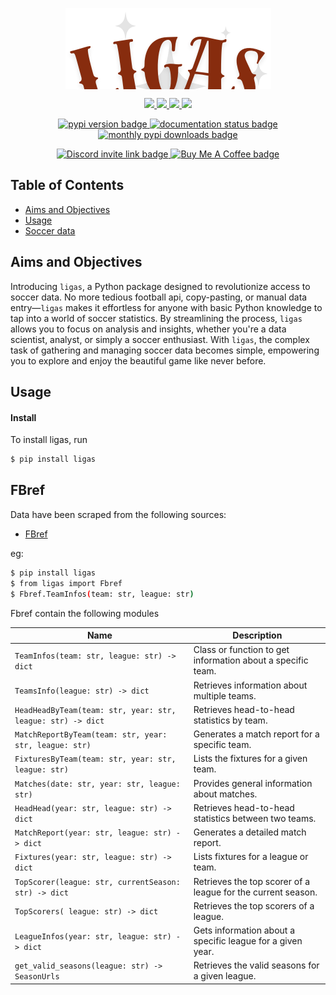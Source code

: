 <p align="center" style="overflow: hidden; height: 130px;">
  <img src="https://github.com/EDJINEDJA/ligas/blob/main/docs/images/ligasv1.png" alt="ligas logo" style="clip-path: inset(0 0 20px 0);">
</p>
<p align="center">
    <a href="https://github.com/EDJINEDJA/ligas/blob/main/LICENSE" alt="Licence">
        <img src="https://img.shields.io/badge/license-MIT-yellow.svg" />
    </a> 
    <a href="https://github.com/EDJINEDJA/ligas/commits/main" alt="Commits">
        <img src="https://img.shields.io/github/last-commit/EDJINEDJA/ligas/main" />
    </a>
    <a href="https://github.com/EDJINEDJA/ligas" alt="Activity">
        <img src="https://img.shields.io/badge/contributions-welcome-orange.svg" />
    </a>
    <a href="https://github.com/EDJINEDJA/ligas" alt="Web Status">
        <img src="https://img.shields.io/website?down_color=red&down_message=down&up_color=success&up_message=up&url=http%3A%2F%2Fmatthaythornthwaite.pythonanywhere.com%2F" />
    </a>
</p>
<p align="center">
  <a href="https://pypi.org/project/ligas/">
    <img src="https://img.shields.io/pypi/v/ligas.svg", alt="pypi version badge"></img>
  </a>
  <a href="https://ligas.readthedocs.io/en/latest/">
    <img src="https://readthedocs.org/projects/nrc4d/badge/?version=latest" alt="documentation status badge"/></img>
  </a>
  <a href="https://pypi.org/project/ligas/">
    <img src="https://img.shields.io/pypi/dm/ligas.svg" alt="monthly pypi downloads badge"/></img>
  </a>
</p>

<p align="center">
  <a href=https://discord.com/invite/GTHc77sK>
    <img src="https://dcbadge.limes.pink/api/server/GTHc77sK" alt="Discord invite link badge"></img>
  </a>
  <a href="https://buymeacoffee.com/automatica">
    <img src="https://www.buymeacoffee.com/assets/img/custom_images/orange_img.png" alt="Buy Me A Coffee badge"></img>
  </a>
</p>

## Table of Contents

<!--ts-->
* [Aims and Objectives](#Aims-and-Objectives)
* [Usage](#Usage)
* [Soccer data](#Soccer-data)
<!--te-->

## Aims and Objectives

Introducing `ligas`, a Python package designed to revolutionize access to soccer data. No more tedious football api, copy-pasting, or manual data entry—`ligas` makes it effortless for anyone with basic Python knowledge to tap into a world of soccer statistics. By streamlining the process, `ligas` allows you to focus on analysis and insights, whether you're a data scientist, analyst, or simply a soccer enthusiast. With `ligas`, the complex task of gathering and managing soccer data becomes simple, empowering you to explore and enjoy the beautiful game like never before.


## Usage
#### Install

To install ligas, run
```bash
$ pip install ligas
```

## FBref
Data have been scraped from the following sources:
* [FBref](https://fbref.com/fr/)

eg:
```bash
$ pip install ligas
$ from ligas import Fbref
$ Fbref.TeamInfos(team: str, league: str)
```
Fbref contain the following modules

| **Name**                                 | **Description**                        |
|------------------------------------------|----------------------------------------|
| `TeamInfos(team: str, league: str) -> dict` | Class or function to get information about a specific team.|
| `TeamsInfo(league: str) -> dict`            | Retrieves information about multiple teams.|
| `HeadHeadByTeam(team: str, year: str, league: str) -> dict`| Retrieves head-to-head statistics by team.|
| `MatchReportByTeam(team: str, year: str, league: str)`     | Generates a match report for a specific team.|
| `FixturesByTeam(team: str, year: str, league: str)`        | Lists the fixtures for a given team.|
| `Matches(date: str, year: str, league: str)`               | Provides general information about matches.|
| `HeadHead(year: str, league: str) -> dict`                 | Retrieves head-to-head statistics between two teams.|
| `MatchReport(year: str, league: str) -> dict`              | Generates a detailed match report.|
| `Fixtures(year: str, league: str) -> dict`                 | Lists fixtures for a league or team.|
| `TopScorer(league: str, currentSeason: str) -> dict` | Retrieves the top scorer of a league for the current season.|
| `TopScorers( league: str) -> dict`   | Retrieves the top scorers of a league.|
| `LeagueInfos(year: str, league: str) -> dict` | Gets information about a specific league for a given year.|
| `get_valid_seasons(league: str) -> SeasonUrls` | Retrieves the valid seasons for a given league.


